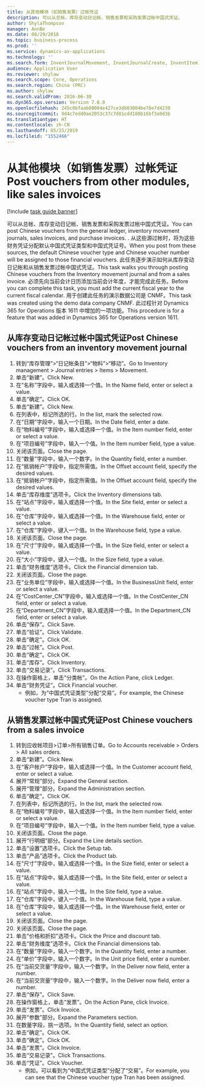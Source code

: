 ```yaml
---
title: 从其他模块（如销售发票）过帐凭证
description: 可以从总帐、库存变动日记帐、销售发票和采购发票过帐中国式凭证。
author: ShylaThompson
manager: AnnBe
ms.date: 08/29/2018
ms.topic: business-process
ms.prod: ''
ms.service: dynamics-ax-applications
ms.technology: ''
ms.search.form: InventJournalMovement, InventJournalCreate, InventItemIdLookupSimple, InventLocationIdLookup, InventProductDimensionLookup, DimensionLookup, InventTrans, SalesTableListPage, SalesCreateOrder, SalesTable, SalesEditLines,  CustInvoiceJournal, CustTrans
audience: Application User
ms.reviewer: shylaw
ms.search.scope: Core, Operations
ms.search.region: China (PRC)
ms.author: shylaw
ms.search.validFrom: 2016-06-30
ms.dyn365.ops.version: Version 7.0.0
ms.openlocfilehash: 245c0bfaab80084e427ce3d803004be78e7d4238
ms.sourcegitcommit: 9d4c7edd0ae2053c37c7d81cdd180b16bf3a9d3b
ms.translationtype: HT
ms.contentlocale: zh-CN
ms.lasthandoff: 05/15/2019
ms.locfileid: "1552466"
---
```

# <a name="post-vouchers-from-other-modules-like-sales-invoices"></a><span data-ttu-id="a7c73-103">从其他模块（如销售发票）过帐凭证</span><span class="sxs-lookup"><span data-stu-id="a7c73-103">Post vouchers from other modules, like sales invoices</span></span>

[!include [task guide banner](../../includes/task-guide-banner.md)]

<span data-ttu-id="a7c73-104">可以从总帐、库存变动日记帐、销售发票和采购发票过帐中国式凭证。</span><span class="sxs-lookup"><span data-stu-id="a7c73-104">You can post Chinese vouchers from the general ledger, inventory movement journals, sales invoices, and purchase invoices.</span></span> <span data-ttu-id="a7c73-105">. 从这些源过帐时，将为这些财务凭证分配默认中国式凭证类型和中国式凭证号。</span><span class="sxs-lookup"><span data-stu-id="a7c73-105">When you post from these sources, the default Chinese voucher type and Chinese voucher number will be assigned to those financial vouchers.</span></span>
<span data-ttu-id="a7c73-106">此任务逐步演示如何从库存变动日记帐和从销售发票过帐中国式凭证。</span><span class="sxs-lookup"><span data-stu-id="a7c73-106">This task walks you through posting Chinese vouchers from the Inventory movement journal and from a sales invoice.</span></span>
<span data-ttu-id="a7c73-107">必须先向当前会计日历添加当前会计年度，才能完成此任务。</span><span class="sxs-lookup"><span data-stu-id="a7c73-107">Before you can complete this task, you must add the current fiscal year to the current fiscal calendar.</span></span> <span data-ttu-id="a7c73-108">用于创建此任务的演示数据公司是 CNMF。</span><span class="sxs-lookup"><span data-stu-id="a7c73-108">This task was created using the demo data company CNMF.</span></span> <span data-ttu-id="a7c73-109">此过程针对 Dynamics 365 for Operations 版本 1611 中增加的一项功能。</span><span class="sxs-lookup"><span data-stu-id="a7c73-109">This procedure is for a feature that was added in Dynamics 365 for Operations version 1611.</span></span>


## <a name="post-chinese-vouchers-from-an-inventory-movement-journal"></a><span data-ttu-id="a7c73-110">从库存变动日记帐过帐中国式凭证</span><span class="sxs-lookup"><span data-stu-id="a7c73-110">Post Chinese vouchers from an inventory movement journal</span></span>
1. <span data-ttu-id="a7c73-111">转到“库存管理”>“日记帐条目”>“物料”>“移动”。</span><span class="sxs-lookup"><span data-stu-id="a7c73-111">Go to Inventory management > Journal entries > Items > Movement.</span></span>
2. <span data-ttu-id="a7c73-112">单击“新建”。</span><span class="sxs-lookup"><span data-stu-id="a7c73-112">Click New.</span></span>
3. <span data-ttu-id="a7c73-113">在“名称”字段中，输入或选择一个值。</span><span class="sxs-lookup"><span data-stu-id="a7c73-113">In the Name field, enter or select a value.</span></span>
4. <span data-ttu-id="a7c73-114">单击“确定”。</span><span class="sxs-lookup"><span data-stu-id="a7c73-114">Click OK.</span></span>
5. <span data-ttu-id="a7c73-115">单击“新建”。</span><span class="sxs-lookup"><span data-stu-id="a7c73-115">Click New.</span></span>
6. <span data-ttu-id="a7c73-116">在列表中，标记所选的行。</span><span class="sxs-lookup"><span data-stu-id="a7c73-116">In the list, mark the selected row.</span></span>
7. <span data-ttu-id="a7c73-117">在“日期”字段中，输入一个日期。</span><span class="sxs-lookup"><span data-stu-id="a7c73-117">In the Date field, enter a date.</span></span>
8. <span data-ttu-id="a7c73-118">在“物料编号”字段中，输入或选择一个值。</span><span class="sxs-lookup"><span data-stu-id="a7c73-118">In the Item number field, enter or select a value.</span></span>
9. <span data-ttu-id="a7c73-119">在“项目编号”字段中，输入一个值。</span><span class="sxs-lookup"><span data-stu-id="a7c73-119">In the Item number field, type a value.</span></span>
10. <span data-ttu-id="a7c73-120">关闭该页面。</span><span class="sxs-lookup"><span data-stu-id="a7c73-120">Close the page.</span></span>
11. <span data-ttu-id="a7c73-121">在“数量”字段中，输入一个数字。</span><span class="sxs-lookup"><span data-stu-id="a7c73-121">In the Quantity field, enter a number.</span></span>
12. <span data-ttu-id="a7c73-122">在“抵销帐户”字段中，指定所需值。</span><span class="sxs-lookup"><span data-stu-id="a7c73-122">In the Offset account field, specify the desired values.</span></span>
13. <span data-ttu-id="a7c73-123">在“抵销帐户”字段中，指定所需值。</span><span class="sxs-lookup"><span data-stu-id="a7c73-123">In the Offset account field, specify the desired values.</span></span>
14. <span data-ttu-id="a7c73-124">单击“库存维度”选项卡。</span><span class="sxs-lookup"><span data-stu-id="a7c73-124">Click the Inventory dimensions tab.</span></span>
15. <span data-ttu-id="a7c73-125">在“站点”字段中，输入或选择一个值。</span><span class="sxs-lookup"><span data-stu-id="a7c73-125">In the Site field, enter or select a value.</span></span>
16. <span data-ttu-id="a7c73-126">在“仓库”字段中，输入或选择一个值。</span><span class="sxs-lookup"><span data-stu-id="a7c73-126">In the Warehouse field, enter or select a value.</span></span>
17. <span data-ttu-id="a7c73-127">在“仓库”字段中，键入一个值。</span><span class="sxs-lookup"><span data-stu-id="a7c73-127">In the Warehouse field, type a value.</span></span>
18. <span data-ttu-id="a7c73-128">关闭该页面。</span><span class="sxs-lookup"><span data-stu-id="a7c73-128">Close the page.</span></span>
19. <span data-ttu-id="a7c73-129">在“尺寸”字段中，输入或选择一个值。</span><span class="sxs-lookup"><span data-stu-id="a7c73-129">In the Size field, enter or select a value.</span></span>
20. <span data-ttu-id="a7c73-130">在“大小”字段中，键入一个值。</span><span class="sxs-lookup"><span data-stu-id="a7c73-130">In the Size field, type a value.</span></span>
21. <span data-ttu-id="a7c73-131">单击“财务维度”选项卡。</span><span class="sxs-lookup"><span data-stu-id="a7c73-131">Click the Financial dimension tab.</span></span>
22. <span data-ttu-id="a7c73-132">关闭该页面。</span><span class="sxs-lookup"><span data-stu-id="a7c73-132">Close the page.</span></span>
23. <span data-ttu-id="a7c73-133">在“业务单位”字段中，输入或选择一个值。</span><span class="sxs-lookup"><span data-stu-id="a7c73-133">In the BusinessUnit field, enter or select a value.</span></span>
24. <span data-ttu-id="a7c73-134">在“CostCenter_CN”字段中，输入或选择一个值。</span><span class="sxs-lookup"><span data-stu-id="a7c73-134">In the CostCenter_CN field, enter or select a value.</span></span>
25. <span data-ttu-id="a7c73-135">在“Department_CN”字段中，输入或选择一个值。</span><span class="sxs-lookup"><span data-stu-id="a7c73-135">In the Department_CN field, enter or select a value.</span></span>
26. <span data-ttu-id="a7c73-136">单击“保存”。</span><span class="sxs-lookup"><span data-stu-id="a7c73-136">Click Save.</span></span>
27. <span data-ttu-id="a7c73-137">单击“验证”。</span><span class="sxs-lookup"><span data-stu-id="a7c73-137">Click Validate.</span></span>
28. <span data-ttu-id="a7c73-138">单击“确定”。</span><span class="sxs-lookup"><span data-stu-id="a7c73-138">Click OK.</span></span>
29. <span data-ttu-id="a7c73-139">单击“过帐”。</span><span class="sxs-lookup"><span data-stu-id="a7c73-139">Click Post.</span></span>
30. <span data-ttu-id="a7c73-140">单击“确定”。</span><span class="sxs-lookup"><span data-stu-id="a7c73-140">Click OK.</span></span>
31. <span data-ttu-id="a7c73-141">单击“库存”。</span><span class="sxs-lookup"><span data-stu-id="a7c73-141">Click Inventory.</span></span>
32. <span data-ttu-id="a7c73-142">单击“交易记录”。</span><span class="sxs-lookup"><span data-stu-id="a7c73-142">Click Transactions.</span></span>
33. <span data-ttu-id="a7c73-143">在操作窗格上，单击"分类帐"。</span><span class="sxs-lookup"><span data-stu-id="a7c73-143">On the Action Pane, click Ledger.</span></span>
34. <span data-ttu-id="a7c73-144">单击“财务凭证”。</span><span class="sxs-lookup"><span data-stu-id="a7c73-144">Click Financial voucher.</span></span>
    * <span data-ttu-id="a7c73-145">例如，为“中国式凭证类型”分配“交易”。</span><span class="sxs-lookup"><span data-stu-id="a7c73-145">For example, the Chinese voucher type Tran is assigned.</span></span>  

## <a name="post-chinese-vouchers-from-a-sales-invoice"></a><span data-ttu-id="a7c73-146">从销售发票过帐中国式凭证</span><span class="sxs-lookup"><span data-stu-id="a7c73-146">Post Chinese vouchers from a sales invoice</span></span>
1. <span data-ttu-id="a7c73-147">转到应收帐项目>订单>所有销售订单。</span><span class="sxs-lookup"><span data-stu-id="a7c73-147">Go to Accounts receivable > Orders > All sales orders.</span></span>
2. <span data-ttu-id="a7c73-148">单击“新建”。</span><span class="sxs-lookup"><span data-stu-id="a7c73-148">Click New.</span></span>
3. <span data-ttu-id="a7c73-149">在“客户帐户”字段中，输入或选择一个值。</span><span class="sxs-lookup"><span data-stu-id="a7c73-149">In the Customer account field, enter or select a value.</span></span>
4. <span data-ttu-id="a7c73-150">展开“常规”部分。</span><span class="sxs-lookup"><span data-stu-id="a7c73-150">Expand the General section.</span></span>
5. <span data-ttu-id="a7c73-151">展开“管理”部分。</span><span class="sxs-lookup"><span data-stu-id="a7c73-151">Expand the Administration section.</span></span>
6. <span data-ttu-id="a7c73-152">单击“确定”。</span><span class="sxs-lookup"><span data-stu-id="a7c73-152">Click OK.</span></span>
7. <span data-ttu-id="a7c73-153">在列表中，标记所选的行。</span><span class="sxs-lookup"><span data-stu-id="a7c73-153">In the list, mark the selected row.</span></span>
8. <span data-ttu-id="a7c73-154">在“物料编号”字段中，输入或选择一个值。</span><span class="sxs-lookup"><span data-stu-id="a7c73-154">In the Item number field, enter or select a value.</span></span>
9. <span data-ttu-id="a7c73-155">在“项目编号”字段中，输入一个值。</span><span class="sxs-lookup"><span data-stu-id="a7c73-155">In the Item number field, type a value.</span></span>
10. <span data-ttu-id="a7c73-156">关闭该页面。</span><span class="sxs-lookup"><span data-stu-id="a7c73-156">Close the page.</span></span>
11. <span data-ttu-id="a7c73-157">展开“行明细”部分。</span><span class="sxs-lookup"><span data-stu-id="a7c73-157">Expand the Line details section.</span></span>
12. <span data-ttu-id="a7c73-158">单击“设置”选项卡。</span><span class="sxs-lookup"><span data-stu-id="a7c73-158">Click the Setup tab.</span></span>
13. <span data-ttu-id="a7c73-159">单击“产品”选项卡。</span><span class="sxs-lookup"><span data-stu-id="a7c73-159">Click the Product tab.</span></span>
14. <span data-ttu-id="a7c73-160">在“尺寸”字段中，输入或选择一个值。</span><span class="sxs-lookup"><span data-stu-id="a7c73-160">In the Size field, enter or select a value.</span></span>
15. <span data-ttu-id="a7c73-161">在“站点”字段中，输入或选择一个值。</span><span class="sxs-lookup"><span data-stu-id="a7c73-161">In the Site field, enter or select a value.</span></span>
16. <span data-ttu-id="a7c73-162">在“站点”字段中，输入一个值。</span><span class="sxs-lookup"><span data-stu-id="a7c73-162">In the Site field, type a value.</span></span>
17. <span data-ttu-id="a7c73-163">在“仓库”字段中，键入一个值。</span><span class="sxs-lookup"><span data-stu-id="a7c73-163">In the Warehouse field, type a value.</span></span>
18. <span data-ttu-id="a7c73-164">在“仓库”字段中，输入或选择一个值。</span><span class="sxs-lookup"><span data-stu-id="a7c73-164">In the Warehouse field, enter or select a value.</span></span>
19. <span data-ttu-id="a7c73-165">关闭该页面。</span><span class="sxs-lookup"><span data-stu-id="a7c73-165">Close the page.</span></span>
20. <span data-ttu-id="a7c73-166">关闭该页面。</span><span class="sxs-lookup"><span data-stu-id="a7c73-166">Close the page.</span></span>
21. <span data-ttu-id="a7c73-167">单击"价格和折扣"选项卡。</span><span class="sxs-lookup"><span data-stu-id="a7c73-167">Click the Price and discount tab.</span></span>
22. <span data-ttu-id="a7c73-168">单击“财务维度”选项卡。</span><span class="sxs-lookup"><span data-stu-id="a7c73-168">Click the Financial dimensions tab.</span></span>
23. <span data-ttu-id="a7c73-169">在“数量”字段中，输入一个数字。</span><span class="sxs-lookup"><span data-stu-id="a7c73-169">In the Quantity field, enter a number.</span></span>
24. <span data-ttu-id="a7c73-170">在“单价”字段中，输入一个数字。</span><span class="sxs-lookup"><span data-stu-id="a7c73-170">In the Unit price field, enter a number.</span></span>
25. <span data-ttu-id="a7c73-171">在“当前交货量”字段中，输入一个数字。</span><span class="sxs-lookup"><span data-stu-id="a7c73-171">In the Deliver now field, enter a number.</span></span>
26. <span data-ttu-id="a7c73-172">在“当前交货量”字段中，输入一个数字。</span><span class="sxs-lookup"><span data-stu-id="a7c73-172">In the Deliver now field, enter a number.</span></span>
27. <span data-ttu-id="a7c73-173">单击“保存”。</span><span class="sxs-lookup"><span data-stu-id="a7c73-173">Click Save.</span></span>
28. <span data-ttu-id="a7c73-174">在操作窗格上，单击“发票”。</span><span class="sxs-lookup"><span data-stu-id="a7c73-174">On the Action Pane, click Invoice.</span></span>
29. <span data-ttu-id="a7c73-175">单击“发票”。</span><span class="sxs-lookup"><span data-stu-id="a7c73-175">Click Invoice.</span></span>
30. <span data-ttu-id="a7c73-176">展开“参数”部分。</span><span class="sxs-lookup"><span data-stu-id="a7c73-176">Expand the Parameters section.</span></span>
31. <span data-ttu-id="a7c73-177">在数量字段，挑一选项。</span><span class="sxs-lookup"><span data-stu-id="a7c73-177">In the Quantity field, select an option.</span></span>
32. <span data-ttu-id="a7c73-178">单击“确定”。</span><span class="sxs-lookup"><span data-stu-id="a7c73-178">Click OK.</span></span>
33. <span data-ttu-id="a7c73-179">单击“确定”。</span><span class="sxs-lookup"><span data-stu-id="a7c73-179">Click OK.</span></span>
34. <span data-ttu-id="a7c73-180">单击“发票”。</span><span class="sxs-lookup"><span data-stu-id="a7c73-180">Click Invoice.</span></span>
35. <span data-ttu-id="a7c73-181">单击“交易记录”。</span><span class="sxs-lookup"><span data-stu-id="a7c73-181">Click Transactions.</span></span>
36. <span data-ttu-id="a7c73-182">单击“凭证”。</span><span class="sxs-lookup"><span data-stu-id="a7c73-182">Click Voucher.</span></span>
    * <span data-ttu-id="a7c73-183">例如，可以看到为“中国式凭证类型”分配了“交易”。</span><span class="sxs-lookup"><span data-stu-id="a7c73-183">For example, you can see that the Chinese voucher type Tran has been assigned.</span></span>  

